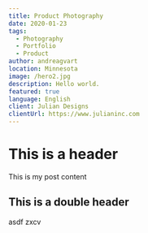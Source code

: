 ```yaml
---
title: Product Photography
date: 2020-01-23
tags: 
  - Photography
  - Portfolio
  - Product
author: andreagvart
location: Minnesota
image: /hero2.jpg
description: Hello world.
featured: true
language: English
client: Julian Designs
clientUrl: https://www.julianinc.com
---
```


# This is a header

This is my post content

## This is a double header

asdf zxcv
